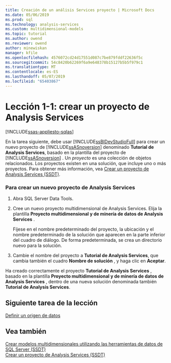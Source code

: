 ```yaml
---
title: Creación de un análisis Services proyecto | Microsoft Docs
ms.date: 05/06/2019
ms.prod: sql
ms.technology: analysis-services
ms.custom: multidimensional-models
ms.topic: tutorial
ms.author: owend
ms.reviewer: owend
author: minewiskan
manager: kfile
ms.openlocfilehash: 4576072cd24d17551d087c7be879fddf22636f5c
ms.sourcegitcommit: 54c8420b62269f6a9e648378b15127b5b5f979c1
ms.translationtype: MT
ms.contentlocale: es-ES
ms.lasthandoff: 05/07/2019
ms.locfileid: "65403867"
---
```

# <a name="lesson-1-1---creating-an-analysis-services-project"></a>Lección 1-1: crear un proyecto de Analysis Services
[!INCLUDE[ssas-appliesto-sqlas](../../includes/ssas-appliesto-sqlas.md)]

En la tarea siguiente, debe usar [!INCLUDE[ssBIDevStudioFull](../../includes/ssbidevstudiofull-md.md)] para crear un nuevo proyecto de [!INCLUDE[ssASnoversion](../../includes/ssasnoversion-md.md)] denominado **Tutorial de Analysis Services**, basado en la plantilla del proyecto de [!INCLUDE[ssASnoversion](../../includes/ssasnoversion-md.md)] . Un *proyecto* es una colección de objetos relacionados. Los proyectos existen en una solución, que incluye uno o más proyectos. Para obtener más información, vea [Crear un proyecto de Analysis Services &#40;SSDT&#41;](../multidimensional-models/create-an-analysis-services-project-ssdt.md).  
  
### <a name="to-create-a-new-analysis-services-project"></a>Para crear un nuevo proyecto de Analysis Services  
  
1.  Abra SQL Server Data Tools.  
  
  
2.  Cree un nuevo proyecto multidimensional de Analysis Services. Elija la plantilla **Proyecto multidimensional y de minería de datos de Analysis Services** .  
  
    Fíjese en el nombre predeterminado del proyecto, la ubicación y el nombre predeterminado de la solución que aparecen en la parte inferior del cuadro de diálogo. De forma predeterminada, se crea un directorio nuevo para la solución.  
  
3.  Cambie el nombre del proyecto a **Tutorial de Analysis Services**, que cambia también el cuadro **Nombre de solución** , y haga clic en **Aceptar**.  
  
Ha creado correctamente el proyecto **Tutorial de Analysis Services** , basado en la plantilla **Proyecto multidimensional y de minería de datos de Analysis Services** , dentro de una nueva solución denominada también **Tutorial de Analysis Services**.  
  
## <a name="next-task-in-lesson"></a>Siguiente tarea de la lección  
[Definir un origen de datos](lesson-1-2-defining-a-data-source.md)  
  
## <a name="see-also"></a>Vea también  
[Crear modelos multidimensionales utilizando las herramientas de datos de SQL Server &#40;SSDT&#41;](../multidimensional-models/creating-multidimensional-models-using-sql-server-data-tools-ssdt.md)  
[Crear un proyecto de Analysis Services &#40;SSDT&#41;](../multidimensional-models/create-an-analysis-services-project-ssdt.md)  
  
  
  
